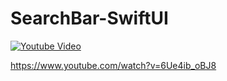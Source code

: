 # SearchBar-SwiftUI

[![Youtube Video](https://img.youtube.com/vi/6Ue4ib_oBJ8/0.jpg)](https://www.youtube.com/watch?v=6Ue4ib_oBJ8)

https://www.youtube.com/watch?v=6Ue4ib_oBJ8
